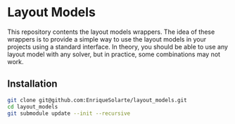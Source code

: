 # Layout Models

This repository contents the layout models wrappers. The idea of these wrappers is to provide a simple way to use the layout models in your projects using a standard interface.
In theory, you should be able to use any layout model with any solver, but in practice, some combinations may not work.

## Installation

```sh 
git clone git@github.com:EnriqueSolarte/layout_models.git
cd layout_models
git submodule update --init --recursive
```